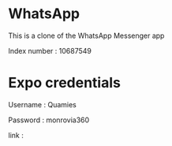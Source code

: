 # WhatsApp
This is a clone of the WhatsApp Messenger app


Index number : 10687549

# Expo credentials
Username : Quamies

Password : monrovia360

link : 
